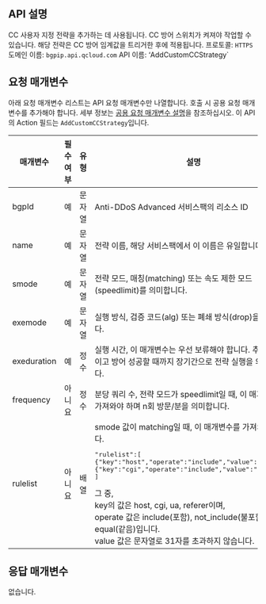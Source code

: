 

## API 설명
CC 사용자 지정 전략을 추가하는 데 사용됩니다. CC 방어 스위치가 켜져야 작업할 수 있습니다. 해당 전략은 CC 방어 임계값을 트리거한 후에 적용됩니다.
프로토콜: `HTTPS`
도메인 이름: `bgpip.api.qcloud.com`
API 이름: ‘AddCustomCCStrategy`

## 요청 매개변수
아래 요청 매개변수 리스트는 API 요청 매개변수만 나열합니다. 호출 시 공용 요청 매개변수를 추가해야 합니다. 세부 정보는 [공용 요청 매개변수 설명](https://cloud.tencent.com/document/product/1014/31224)을 참조하십시오. 이 API의 Action 필드는 `AddCustomCCStrategy`입니다.

| 매개변수 | 필수 여부 | 유형 | 설명 |
|---------|---------|---------|---------|
| bgpId | 예 | 문자열 | Anti-DDoS Advanced 서비스팩의 리소스 ID |
| name | 예 | 문자열 | 전략 이름, 해당 서비스팩에서 이 이름은 유일합니다. |
| smode | 예 | 문자열 | 전략 모드, 매칭(matching) 또는 속도 제한 모드(speedlimit)를 의미합니다. |
| exemode | 예 | 문자열 | 실행 방식, 검증 코드(alg) 또는 폐쇄 방식(drop)을 의미합니다. |
| exeduration | 예 | 정수 | 실행 시간, 이 매개변수는 우선 보류해야 합니다. 추천값은 0이고 방어 성공할 때까지 장기간으로 전략 실행을 의미합니다. |
| frequency | 아니요 | 정수 | 분당 쿼리 수, 전략 모드가 speedlimit일 때, 이 매개변수를 가져와야 하며 n회 방문/분을 의미합니다. |
| rulelist | 아니요 | 배열 | smode 값이 matching일 때, 이 매개변수를 가져와야 합니다.<pre>"rulelist":[</br>{"key":"host","operate":"include","value":"test1"},</br>{"key":"cgi","operate":"include","value":"test2"}</br>]</pre>그 중, </br>key의 값은 host, cgi, ua, referer이며, </br>operate 값은 include(포함), not_include(불포함), equal(같음)입니다.</br>value 값은 문자열로 31자를 초과하지 않습니다. |


## 응답 매개변수
없습니다. 

